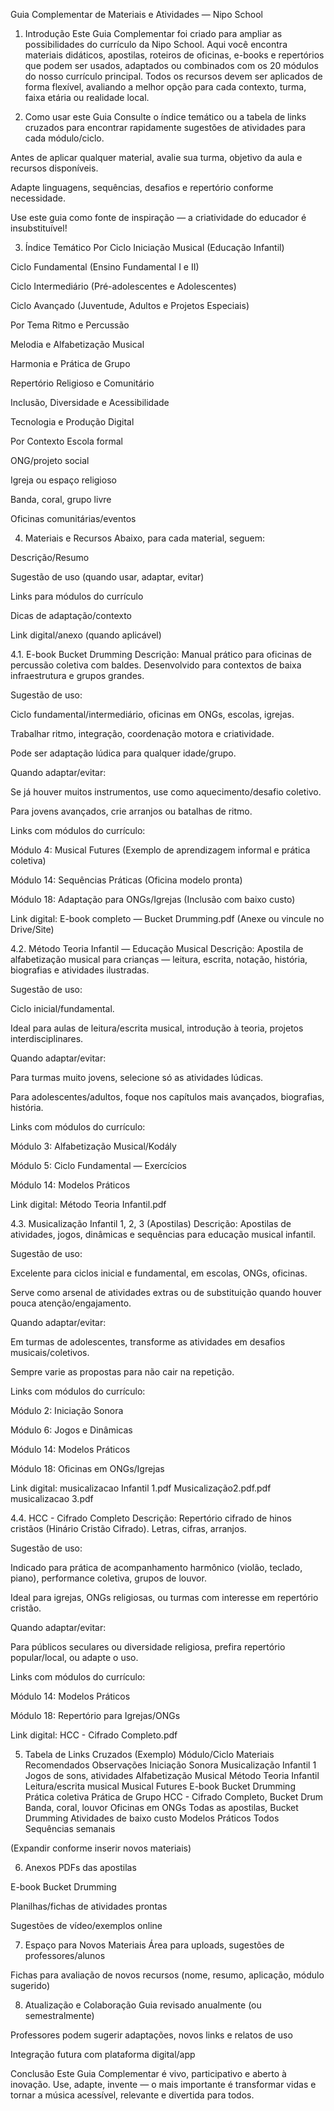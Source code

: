 Guia Complementar de Materiais e Atividades — Nipo School
1. Introdução
Este Guia Complementar foi criado para ampliar as possibilidades do currículo da Nipo School.
Aqui você encontra materiais didáticos, apostilas, roteiros de oficinas, e-books e repertórios que podem ser usados, adaptados ou combinados com os 20 módulos do nosso currículo principal.
Todos os recursos devem ser aplicados de forma flexível, avaliando a melhor opção para cada contexto, turma, faixa etária ou realidade local.

2. Como usar este Guia
Consulte o índice temático ou a tabela de links cruzados para encontrar rapidamente sugestões de atividades para cada módulo/ciclo.

Antes de aplicar qualquer material, avalie sua turma, objetivo da aula e recursos disponíveis.

Adapte linguagens, sequências, desafios e repertório conforme necessidade.

Use este guia como fonte de inspiração — a criatividade do educador é insubstituível!

3. Índice Temático
Por Ciclo
Iniciação Musical (Educação Infantil)

Ciclo Fundamental (Ensino Fundamental I e II)

Ciclo Intermediário (Pré-adolescentes e Adolescentes)

Ciclo Avançado (Juventude, Adultos e Projetos Especiais)

Por Tema
Ritmo e Percussão

Melodia e Alfabetização Musical

Harmonia e Prática de Grupo

Repertório Religioso e Comunitário

Inclusão, Diversidade e Acessibilidade

Tecnologia e Produção Digital

Por Contexto
Escola formal

ONG/projeto social

Igreja ou espaço religioso

Banda, coral, grupo livre

Oficinas comunitárias/eventos

4. Materiais e Recursos
Abaixo, para cada material, seguem:

Descrição/Resumo

Sugestão de uso (quando usar, adaptar, evitar)

Links para módulos do currículo

Dicas de adaptação/contexto

Link digital/anexo (quando aplicável)

4.1. E-book Bucket Drumming
Descrição:
Manual prático para oficinas de percussão coletiva com baldes. Desenvolvido para contextos de baixa infraestrutura e grupos grandes.

Sugestão de uso:

Ciclo fundamental/intermediário, oficinas em ONGs, escolas, igrejas.

Trabalhar ritmo, integração, coordenação motora e criatividade.

Pode ser adaptação lúdica para qualquer idade/grupo.

Quando adaptar/evitar:

Se já houver muitos instrumentos, use como aquecimento/desafio coletivo.

Para jovens avançados, crie arranjos ou batalhas de ritmo.

Links com módulos do currículo:

Módulo 4: Musical Futures (Exemplo de aprendizagem informal e prática coletiva)

Módulo 14: Sequências Práticas (Oficina modelo pronta)

Módulo 18: Adaptação para ONGs/Igrejas (Inclusão com baixo custo)

Link digital:
E-book completo — Bucket Drumming.pdf
(Anexe ou vincule no Drive/Site)

4.2. Método Teoria Infantil — Educação Musical
Descrição:
Apostila de alfabetização musical para crianças — leitura, escrita, notação, história, biografias e atividades ilustradas.

Sugestão de uso:

Ciclo inicial/fundamental.

Ideal para aulas de leitura/escrita musical, introdução à teoria, projetos interdisciplinares.

Quando adaptar/evitar:

Para turmas muito jovens, selecione só as atividades lúdicas.

Para adolescentes/adultos, foque nos capítulos mais avançados, biografias, história.

Links com módulos do currículo:

Módulo 3: Alfabetização Musical/Kodály

Módulo 5: Ciclo Fundamental — Exercícios

Módulo 14: Modelos Práticos

Link digital:
Método Teoria Infantil.pdf

4.3. Musicalização Infantil 1, 2, 3 (Apostilas)
Descrição:
Apostilas de atividades, jogos, dinâmicas e sequências para educação musical infantil.

Sugestão de uso:

Excelente para ciclos inicial e fundamental, em escolas, ONGs, oficinas.

Serve como arsenal de atividades extras ou de substituição quando houver pouca atenção/engajamento.

Quando adaptar/evitar:

Em turmas de adolescentes, transforme as atividades em desafios musicais/coletivos.

Sempre varie as propostas para não cair na repetição.

Links com módulos do currículo:

Módulo 2: Iniciação Sonora

Módulo 6: Jogos e Dinâmicas

Módulo 14: Modelos Práticos

Módulo 18: Oficinas em ONGs/Igrejas

Link digital:
musicalizacao Infantil 1.pdf
Musicalização2.pdf.pdf
musicalizacao 3.pdf

4.4. HCC - Cifrado Completo
Descrição:
Repertório cifrado de hinos cristãos (Hinário Cristão Cifrado). Letras, cifras, arranjos.

Sugestão de uso:

Indicado para prática de acompanhamento harmônico (violão, teclado, piano), performance coletiva, grupos de louvor.

Ideal para igrejas, ONGs religiosas, ou turmas com interesse em repertório cristão.

Quando adaptar/evitar:

Para públicos seculares ou diversidade religiosa, prefira repertório popular/local, ou adapte o uso.

Links com módulos do currículo:

Módulo 14: Modelos Práticos

Módulo 18: Repertório para Igrejas/ONGs

Link digital:
HCC - Cifrado Completo.pdf

5. Tabela de Links Cruzados (Exemplo)
Módulo/Ciclo	Materiais Recomendados	Observações
Iniciação Sonora	Musicalização Infantil 1	Jogos de sons, atividades
Alfabetização Musical	Método Teoria Infantil	Leitura/escrita musical
Musical Futures	E-book Bucket Drumming	Prática coletiva
Prática de Grupo	HCC - Cifrado Completo, Bucket Drum	Banda, coral, louvor
Oficinas em ONGs	Todas as apostilas, Bucket Drumming	Atividades de baixo custo
Modelos Práticos	Todos	Sequências semanais

(Expandir conforme inserir novos materiais)

6. Anexos
PDFs das apostilas

E-book Bucket Drumming

Planilhas/fichas de atividades prontas

Sugestões de vídeo/exemplos online

7. Espaço para Novos Materiais
Área para uploads, sugestões de professores/alunos

Fichas para avaliação de novos recursos (nome, resumo, aplicação, módulo sugerido)

8. Atualização e Colaboração
Guia revisado anualmente (ou semestralmente)

Professores podem sugerir adaptações, novos links e relatos de uso

Integração futura com plataforma digital/app

Conclusão
Este Guia Complementar é vivo, participativo e aberto à inovação.
Use, adapte, invente — o mais importante é transformar vidas e tornar a música acessível, relevante e divertida para todos.


